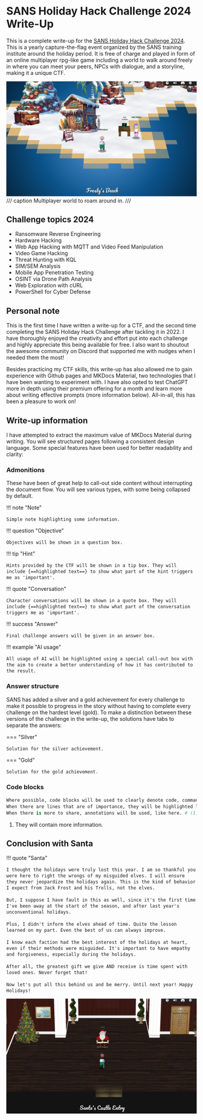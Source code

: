 # SANS Holiday Hack Challenge 2024 Write-Up

This is a complete write-up for the [SANS Holiday Hack Challenge 2024](https://www.sans.org/mlp/holiday-hack-challenge-2024/). This is a yearly capture-the-flag event organized by the SANS training institute around the holiday period. It is free of charge and played in form of an online multiplayer rpg-like game including a world to walk around freely in where you can meet your peers, NPCs with dialogue, and a storyline, making it a unique CTF.

![Main](images/other/home_1.png)
/// caption
Multiplayer world to roam around in.
///

## Challenge topics 2024

- Ransomware Reverse Engineering
- Hardware Hacking
- Web App Hacking with MQTT and Video Feed Manipulation
- Video Game Hacking
- Threat Hunting with KQL
- SIM/SEM Analysis
- Mobile App Penetration Testing
- OSINT via Drone Path Analysis
- Web Exploration with cURL
- PowerShell for Cyber Defense

## Personal note

This is the first time I have written a write-up for a CTF, and the second time completing the SANS Holiday Hack Challenge after tackling it in 2022. I have thoroughly enjoyed the creativity and effort put into each challenge and highly appreciate this being available for free. I also want to shoutout the awesome community on Discord that supported me with nudges when I needed them the most!

Besides practicing my CTF skills, this write-up has also allowed me to gain experience with Github pages and MKDocs Material, two technologies that I have been wanting to experiment with. I have also opted to test ChatGPT more in depth using their premium offering for a month and learn more about writing effective prompts (more information below). All-in-all, this has been a pleasure to work on!

## Write-up information

I have attempted to extract the maximum value of MKDocs Material during writing. You will see structured pages following a consistent design language. Some special features have been used for better readability and clarity:

### Admonitions

These have been of great help to call-out side content without interrupting the document flow. You will see various types, with some being collapsed by default.

!!! note "Note"

    Simple note highlighting some information.

!!! question "Objective"

    Objectives will be shown in a question box.

!!! tip "Hint"

    Hints provided by the CTF will be shown in a tip box. They will include {==highlighted text==} to show what part of the hint triggers me as 'important'.

!!! quote "Conversation"

    Character conversations will be shown in a quote box. They will include {==highlighted text==} to show what part of the conversation triggers me as 'important'.

!!! success "Answer"

    Final challenge answers will be given in an answer box.

!!! example "AI usage"

    All usage of AI will be highlighted using a special call-out box with the aim to create a better understanding of how it has contributed to the result.

### Answer structure

SANS has added a silver and a gold achievement for every challenge to make it possible to progress in the story without having to complete every challenge on the hardest level (gold). To make a distinction between these versions of the challenge in the write-up, the solutions have tabs to separate the answers:

=== "Silver"

    Solution for the silver achievement.

=== "Gold"

    Solution for the gold achievement.

### Code blocks

```python title="Code blocks" linenums="1" hl_lines="2"
Where possible, code blocks will be used to clearly denote code, commands, or other challenge artifacts.
When there are lines that are of importance, they will be highlighted like this one.
When there is more to share, annotations will be used, like here. # (1)!
```

1. They will contain more information.

## Conclusion with Santa

!!! quote "Santa"

    I thought the holidays were truly lost this year. I am so thankful you were here to right the wrongs of my misguided elves. I will ensure they never jeopardize the holidays again. This is the kind of behavior I expect from Jack Frost and his Trolls, not the elves.

    But, I suppose I have fault in this as well, since it's the first time I've been away at the start of the season, and after last year's unconventional holidays.

    Plus, I didn't inform the elves ahead of time. Quite the lesson learned on my part. Even the best of us can always improve.

    I know each faction had the best interest of the holidays at heart, even if their methods were misguided. It's important to have empathy and forgiveness, especially during the holidays.

    After all, the greatest gift we give AND receive is time spent with loved ones. Never forget that!

    Now let's put all this behind us and be merry. Until next year! Happy Holidays!

![Santa](images/other/santa_1.png)
